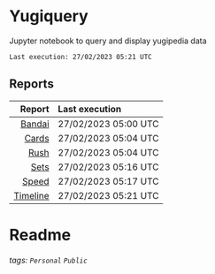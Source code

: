 # Yugiquery
Jupyter notebook to query and display yugipedia data

    Last execution: 27/02/2023 05:21 UTC

## Reports

|                    Report | Last execution       |
| -------------------------:|:-------------------- |
| [Bandai](Bandai.html) | 27/02/2023 05:00 UTC |
| [Cards](Cards.html) | 27/02/2023 05:04 UTC |
| [Rush](Rush.html) | 27/02/2023 05:04 UTC |
| [Sets](Sets.html) | 27/02/2023 05:16 UTC |
| [Speed](Speed.html) | 27/02/2023 05:17 UTC |
| [Timeline](Timeline.html) | 27/02/2023 05:21 UTC |

# Readme

###### tags: `Personal` `Public`
